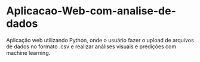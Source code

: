 # Aplicacao-Web-com-analise-de-dados
Aplicação web utilizando Python, onde o usuário fazer o upload de arquivos de dados no formato .csv e realizar análises visuais e predições com machine learning.
